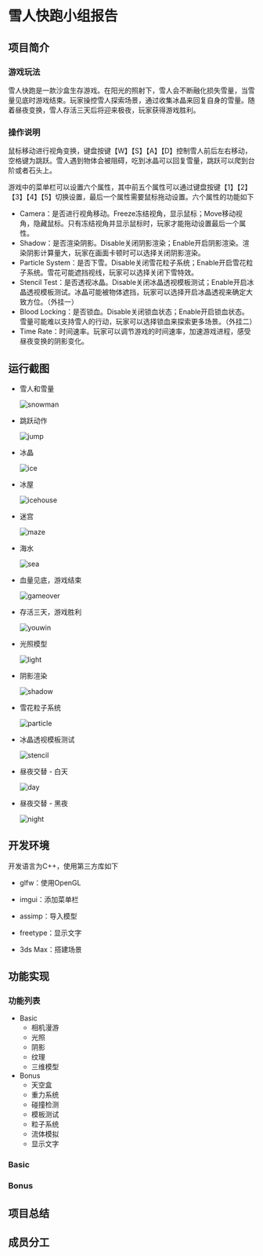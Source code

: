 # 雪人快跑小组报告

## 项目简介

### 游戏玩法

雪人快跑是一款沙盒生存游戏。在阳光的照射下，雪人会不断融化损失雪量，当雪量见底时游戏结束。玩家操控雪人探索场景，通过收集冰晶来回复自身的雪量。随着昼夜变换，雪人存活三天后将迎来极夜，玩家获得游戏胜利。

### 操作说明

鼠标移动进行视角变换，键盘按键【W】【S】【A】【D】控制雪人前后左右移动，空格键为跳跃。雪人遇到物体会被阻碍，吃到冰晶可以回复雪量，跳跃可以爬到台阶或者石头上。

游戏中的菜单栏可以设置六个属性，其中前五个属性可以通过键盘按键【1】【2】【3】【4】【5】切换设置，最后一个属性需要鼠标拖动设置。六个属性的功能如下

- Camera：是否进行视角移动。Freeze冻结视角，显示鼠标；Move移动视角，隐藏鼠标。只有冻结视角并显示鼠标时，玩家才能拖动设置最后一个属性。
- Shadow：是否渲染阴影。Disable关闭阴影渲染；Enable开启阴影渲染。渲染阴影计算量大，玩家在画面卡顿时可以选择关闭阴影渲染。
- Particle System：是否下雪。Disable关闭雪花粒子系统；Enable开启雪花粒子系统。雪花可能遮挡视线，玩家可以选择关闭下雪特效。
- Stencil Test：是否透视冰晶。Disable关闭冰晶透视模板测试；Enable开启冰晶透视模板测试。冰晶可能被物体遮挡，玩家可以选择开启冰晶透视来确定大致方位。（外挂一）
- Blood Locking：是否锁血。Disable关闭锁血状态；Enable开启锁血状态。雪量可能难以支持雪人的行动，玩家可以选择锁血来探索更多场景。（外挂二）
- Time Rate：时间速率。玩家可以调节游戏的时间速率，加速游戏进程，感受昼夜变换的阴影变化。



## 运行截图

+ 雪人和雪量

  ![snowman](https://github.com/sysu-cg/Dashboard/raw/master/FinalProject_v0/doc/image/snowman.png)

+ 跳跃动作

  ![jump](https://github.com/sysu-cg/Dashboard/raw/master/FinalProject_v0/doc/image/jump.png)

+ 冰晶

  ![ice](https://github.com/sysu-cg/Dashboard/raw/master/FinalProject_v0/doc/image/ice.png)

+ 冰屋

  ![icehouse](https://github.com/sysu-cg/Dashboard/raw/master/FinalProject_v0/doc/image/icehouse.png)

+ 迷宫

  ![maze](https://github.com/sysu-cg/Dashboard/raw/master/FinalProject_v0/doc/image/maze.png)

+ 海水

  ![sea](https://github.com/sysu-cg/Dashboard/raw/master/FinalProject_v0/doc/image/sea.png)

+ 血量见底，游戏结束

  ![gameover](https://github.com/sysu-cg/Dashboard/raw/master/FinalProject_v0/doc/image/gameover.png)

+ 存活三天，游戏胜利

  ![youwin](https://github.com/sysu-cg/Dashboard/raw/master/FinalProject_v0/doc/image/youwin.png)

+ 光照模型

  ![light](https://github.com/sysu-cg/Dashboard/raw/master/FinalProject_v0/doc/image/light.png)

+ 阴影渲染

  ![shadow](https://github.com/sysu-cg/Dashboard/raw/master/FinalProject_v0/doc/image/shadow.png)

+ 雪花粒子系统

  ![particle](https://github.com/sysu-cg/Dashboard/raw/master/FinalProject_v0/doc/image/particle.png)

+ 冰晶透视模板测试

  ![stencil](https://github.com/sysu-cg/Dashboard/raw/master/FinalProject_v0/doc/image/stencil.png)

+ 昼夜交替 - 白天

  ![day](https://github.com/sysu-cg/Dashboard/raw/master/FinalProject_v0/doc/image/day.png)

+ 昼夜交替 - 黑夜

  ![night](https://github.com/sysu-cg/Dashboard/raw/master/FinalProject_v0/doc/image/night.png)



## 开发环境

开发语言为C++，使用第三方库如下

+ glfw：使用OpenGL

+ imgui：添加菜单栏

+ assimp：导入模型

+ freetype：显示文字

+ 3ds Max：搭建场景



## 功能实现

### 功能列表

+ Basic
  + 相机漫游
  + 光照
  + 阴影
  + 纹理
  + 三维模型
+ Bonus
  + 天空盒
  + 重力系统
  + 碰撞检测
  + 模板测试
  + 粒子系统
  + 流体模拟
  + 显示文字

### Basic

### Bonus



## 项目总结



## 成员分工







